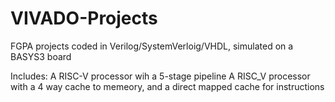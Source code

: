 # VIVADO-Projects
 FGPA projects coded in Verilog/SystemVerloig/VHDL, simulated on a BASYS3 board

Includes:
A RISC-V processor wih a 5-stage pipeline
A RISC_V processor with a 4 way cache to memeory, and a direct mapped cache for instructions
